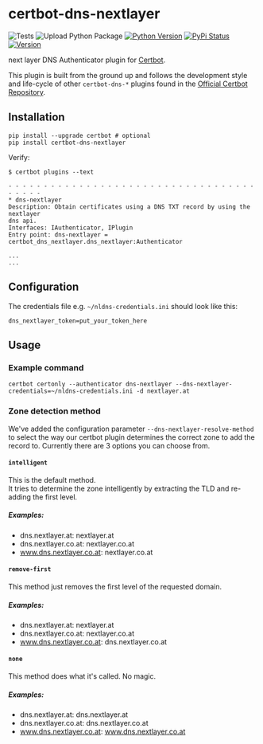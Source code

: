 certbot-dns-nextlayer
============

![Tests](https://github.com/nextlayergmbh/certbot-dns-nextlayer/workflows/Tests/badge.svg)
![Upload Python Package](https://github.com/nextlayergmbh/certbot-dns-nextlayer/workflows/Upload%20Python%20Package/badge.svg)
[![Python Version](https://img.shields.io/pypi/pyversions/certbot-dns-nextlayer)](https://pypi.org/project/certbot-dns-nextlayer/)
[![PyPi Status](https://img.shields.io/pypi/status/certbot-dns-nextlayer)](https://pypi.org/project/certbot-dns-nextlayer/)
[![Version](https://img.shields.io/github/v/release/nextlayergmbh/certbot-dns-nextlayer)](https://pypi.org/project/certbot-dns-nextlayer/)

next layer DNS Authenticator plugin for [Certbot](https://certbot.eff.org/).

This plugin is built from the ground up and follows the development style and life-cycle
of other `certbot-dns-*` plugins found in the
[Official Certbot Repository](https://github.com/certbot/certbot).

Installation
------------

```
pip install --upgrade certbot # optional
pip install certbot-dns-nextlayer
```

Verify:

```
$ certbot plugins --text

- - - - - - - - - - - - - - - - - - - - - - - - - - - - - - - - - - - - - - - -
* dns-nextlayer
Description: Obtain certificates using a DNS TXT record by using the nextlayer
dns api.
Interfaces: IAuthenticator, IPlugin
Entry point: dns-nextlayer = certbot_dns_nextlayer.dns_nextlayer:Authenticator

...
...
```

Configuration
-------------

The credentials file e.g. `~/nldns-credentials.ini` should look like this:

```
dns_nextlayer_token=put_your_token_here
```

Usage
-----

### Example command

```
certbot certonly --authenticator dns-nextlayer --dns-nextlayer-credentials=~/nldns-credentials.ini -d nextlayer.at
```

### Zone detection method

We've added the configuration parameter `--dns-nextlayer-resolve-method` to select the way our certbot plugin determines the correct zone to add the record to. Currently there are 3 options you can choose from.

#### `intelligent`

This is the default method.  
It tries to determine the zone intelligently by extracting the TLD and re-adding the first level.

##### Examples:
* dns.nextlayer.at: nextlayer.at
* dns.nextlayer.co.at: nextlayer.co.at
* www.dns.nextlayer.co.at: nextlayer.co.at

#### `remove-first`

This method just removes the first level of the requested domain.

##### Examples:
* dns.nextlayer.at: nextlayer.at
* dns.nextlayer.co.at: nextlayer.co.at
* www.dns.nextlayer.co.at: dns.nextlayer.co.at

#### `none`

This method does what it's called. No magic.

##### Examples:
* dns.nextlayer.at: dns.nextlayer.at
* dns.nextlayer.co.at: dns.nextlayer.co.at
* www.dns.nextlayer.co.at: www.dns.nextlayer.co.at
